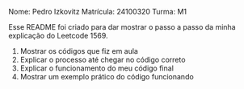 Nome: Pedro Izkovitz
Matrícula: 24100320
Turma: M1


Esse README foi criado para dar mostrar o passo a passo da minha explicação do Leetcode 1569.


1. Mostrar os códigos que fiz em aula
2. Explicar o processo até chegar no código correto
3. Explicar o funcionamento do meu código final
4. Mostrar um exemplo prático do código funcionando